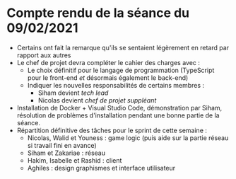 # Compte rendu de la séance du 09/02/2021

- Certains ont fait la remarque qu'ils se sentaient légèrement en retard par rapport aux autres
- Le chef de projet devra compléter le cahier des charges avec :
    - Le choix définitif pour le langage de programmation (TypeScript pour le front-end *et* désormais également le back-end)
    - Indiquer les nouvelles responsabilités de certains membres :
        - Siham devient *tech lead*
        - Nicolas devient *chef de projet suppléant*
- Installation de Docker + Visual Studio Code, démonstration par Siham, résolution de problèmes d'installation pendant une bonne partie de la séance.
- Répartition définitive des tâches pour le sprint de cette semaine :
    - Nicolas, Walid et Youness : game logic (puis aide sur la partie réseau si travail fini en avance)
    - Siham et Zakariae : réseau
    - Hakim, Isabelle et Rashid : client
    - Aghiles : design graphismes et interface utilisateur
